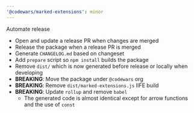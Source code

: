 ```yaml
---
'@codewars/marked-extensions': minor
---
```


Automate release

- Open and update a release PR when changes are merged
- Release the package when a release PR is merged
- Generate `CHANGELOG.md` based on changeset
- Add `prepare` script so `npm install` builds the package
- Remove `dist/` which is now generated before release or locally when developing
- **BREAKING**: Move the package under `@codewars` org
- **BREAKING**: Remove `dist/marked-extensions.js` IIFE build
- **BREAKING**: Update `rollup` and remove `babel`
  - The generated code is almost identical except for arrow functions and the use of `const`
